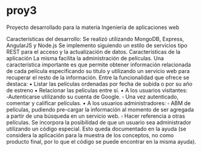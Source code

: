 # proy3

Proyecto desarrollado para la materia Ingeniería de aplicaciones web

Características del desarrollo:
 Se realizó utilizando MongoDB, Express, AngularJS y Node.js
Se implemento siguiendo un estilo de servicios tipo REST para el acceso y la actualización de datos.
Características de la aplicación
La misma facilita la administración de películas. Una característica importante es que permite obtener información relacionada de cada película especificando su titulo y utilizando un servicio web para recuperar el resto de la información.
Entre la funcionalidad que ofrece se destaca:
▪ Listar las películas ordenadas por fecha de subida o por su año de estreno
▪ Relacionar las películas entre sí.
▪ A los usuarios visitantes:
	▫Autenticarse utilizando su cuenta de Google.
	▫ Una vez autenticado, comentar y calificar películas.
▪ A los usuarios administradores:
	▫ ABM de películas, pudiendo pre-cargar la información al momento de ser agregada a 			partir de una búsqueda en un servicio web.
	▫ Hacer referencia a otras películas.
Se incorpora la posibilidad de que un usuario sea administrador utilizando un código especial. Esto queda documentado en la ayuda (se considera la aplicación para la muestra de los conceptos, no como producto final, por lo que el código se puede encontrar en la misma ayuda).
